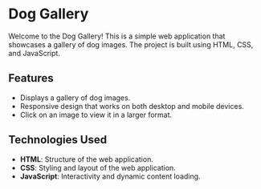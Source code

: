 # Dog Gallery

Welcome to the Dog Gallery! This is a simple web application that showcases a gallery of dog images. The project is built using HTML, CSS, and JavaScript.

## Features

- Displays a gallery of dog images.
- Responsive design that works on both desktop and mobile devices.
- Click on an image to view it in a larger format.

## Technologies Used

- **HTML**: Structure of the web application.
- **CSS**: Styling and layout of the web application.
- **JavaScript**: Interactivity and dynamic content loading.
